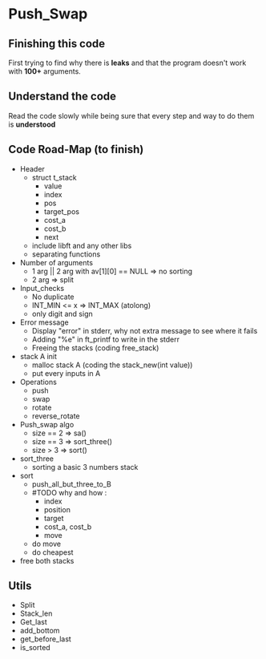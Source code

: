 # Push_Swap

## Finishing this code
First trying to find why there is **leaks** and that the program doesn't work with **100+** arguments.


## Understand the code

Read the code slowly while being sure that every step and way to do them is **understood**

## Code Road-Map (to finish)
- Header
	- struct t_stack
		- value
		- index
		- pos
		- target_pos
		- cost_a
		- cost_b
		- next
	- include libft and any other libs
	- separating functions
- Number of arguments
	- 1 arg || 2 arg with av[1][0] == NULL  ⇒ no sorting
	- 2 arg ⇒ split
- Input_checks
	- No duplicate
	- INT_MIN <= x => INT_MAX (atolong)
	- only digit and sign
- Error message
	- Display "error" in stderr, why not extra message to see where it fails
	- Adding "%e" in ft_printf to write in the stderr
	- Freeing the stacks (coding free_stack)
- stack A init
	- malloc stack A (coding the stack_new(int value))
	- put every inputs in A
- Operations
	- push
	- swap
	- rotate
	- reverse_rotate
- Push_swap algo
	- size == 2 ⇒ sa()
	- size == 3 ⇒ sort_three()
	- size > 3 ⇒ sort()
- sort_three
	- sorting a basic 3 numbers stack
- sort
	- push_all_but_three_to_B
	- #TODO why and how :
		- index
		- position
		- target
		- cost_a, cost_b
		- move
	- do move
	- do cheapest
- free both stacks

## Utils

-	Split
-	Stack_len
-	Get_last
-	add_bottom
-	get_before_last
-	is_sorted
